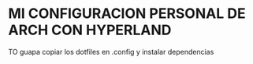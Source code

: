 # MI CONFIGURACION PERSONAL DE ARCH CON HYPERLAND

TO guapa copiar los dotfiles en .config y instalar dependencias

